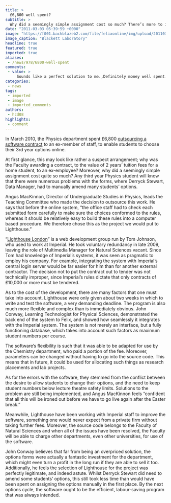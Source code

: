 ```yaml
---
title: >
  £6,800 well spent?
subtitle: >
  Why did a seemingly simple assignment cost so much? There’s more to it than meets the eye says Haralambos Dayantis
date: "2011-03-03 05:39:59 +0000"
image: "https://f001.backblazeb2.com/file/felixonline/img/upload/201103030535-ks607-blackett.jpg"
image_caption: "Blackett Laboratory"
headline: true
featured: true
imported: true
aliases:
 - /news/978/6800-well-spent
comments:
 - value: >
     Sounds like a perfect solution to me.,Definitely money well spent. In fact, £6.8k seems to be on the very cheap side of these things
categories:
 - news
tags:
 - imported
 - image
 - imported_comments
authors:
 - hcd08
highlights:
 - comment
---
```


In March 2010, the Physics department spent £6,800 [outsourcing a software contract](http://workspace.imperial.ac.uk/physics/Public/committees/docs/TeachComm/Minutes6_10Mar10.pdf) to an ex-member of staff, to enable students to choose their 3rd year options online.

At first glance, this may look like rather a suspect arrangement; why was the Faculty awarding a contract, to the value of 2 years’ tuition fees for a home student, to an ex-employee? Moreover, why did a seemingly simple assignment cost quite so much? Any third year Physics student will know that there were numerous problems with the forms, where Derryck Stewart, Data Manager, had to manually amend many students’ options.

Angus MacKinnon, Director of Undergraduate Studies in Physics, leads the Teaching Committee who made the decision to outsource this work. He says that before the online system, “the office staff had to check each submitted form carefully to make sure the choices conformed to the rules, whereas it should be relatively easy to build these rules into a computer based procedure. We therefore chose this as the project we would put to Lighthouse.”

“[Lighthouse London](http://wearelighthouse.com/)” is a web development group run by Tom Johnson, who used to work at Imperial. He took voluntary redundancy in late 2009, leaving the role of Multimedia Manager for Natural Sciences vacant. Since Tom had knowledge of Imperial’s systems, it was seen as pragmatic to employ his company. For example, integrating the system with Imperial’s central login server would be far easier for him than for another external contractor. The decision not to put the contract out to tender was not technically improper, since Imperial’s rules dictate that only contracts of £10,000 or more must be tendered.

As to the cost of the development, there are many factors that one must take into account. Lighthouse were only given about two weeks in which to write and test the software, a very demanding deadline. The program is also much more flexible and complex than is immediately obvious. John Conway, Learning Technologist for Physical Sciences, demonstrated the back end of the system to Felix, and showed how seamlessly it integrates with the Imperial system. The system is not merely an interface, but a fully functioning database, which takes into account such factors as maximum student numbers per course.

The software’s flexibility is such that it was able to be adapted for use by the Chemistry department, who paid a portion of the fee. Moreover, parameters can be changed without having to go into the source code. This means that in future, it could be used for allocating such things as research placements and lab projects.

As for the errors with the software, they stemmed from the conflict between the desire to allow students to change their options, and the need to keep student numbers below lecture theatre safety limits. Solutions to the problem are still being implemented, and Angus MacKinnon feels “confident that all this will be ironed out before we have to go live again after the Easter break.”

Meanwhile, Lighthouse have been working with Imperial staff to improve the software, something one would never expect from a private firm without taking further fees. Moreover, the source code belongs to the Faculty of Natural Sciences and when all of the issues have been resolved, the Faculty will be able to charge other departments, even other universities, for use of the software.

John Conway believes that far from being an overpriced solution, the options forms were actually a fantastic investment for the department, which might even turn a profit in the long run if they are able to sell it too. Additionally, he feels the selection of Lighthouse for the project was perfectly legitimate, and indeed astute. Whilst Derryck Stewart did need to amend some students’ options, this still took less time than would have been spent on assigning the options manually in the first place. By the next options cycle, the software ought to be the efficient, labour-saving program that was always intended.
